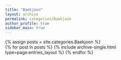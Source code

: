 ```yaml
---
title: "Baekjoon"
layout: archive
permalink: categories/Baekjoon
author_profile: true
sidebar_main: true
---
```



{% assign posts = site.categories.Baekjoon %}  
{% for post in posts %} {% include archive-single.html type=page.entries_layout %} {% endfor %}